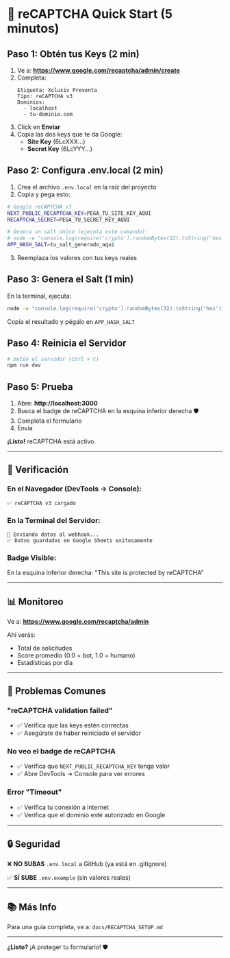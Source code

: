 # 🚀 reCAPTCHA Quick Start (5 minutos)

## Paso 1: Obtén tus Keys (2 min)

1. Ve a: **https://www.google.com/recaptcha/admin/create**
2. Completa:
   ```
   Etiqueta: Xclusiv Preventa
   Tipo: reCAPTCHA v3
   Dominios: 
     - localhost
     - tu-dominio.com
   ```
3. Click en **Enviar**
4. Copia las dos keys que te da Google:
   - **Site Key** (6LcXXX...)
   - **Secret Key** (6LcYYY...)

## Paso 2: Configura .env.local (2 min)

1. Crea el archivo `.env.local` en la raíz del proyecto
2. Copia y pega esto:

```bash
# Google reCAPTCHA v3
NEXT_PUBLIC_RECAPTCHA_KEY=PEGA_TU_SITE_KEY_AQUI
RECAPTCHA_SECRET=PEGA_TU_SECRET_KEY_AQUI

# Genera un salt único (ejecuta este comando):
# node -e "console.log(require('crypto').randomBytes(32).toString('hex'))"
APP_HASH_SALT=tu_salt_generado_aqui
```

3. Reemplaza los valores con tus keys reales

## Paso 3: Genera el Salt (1 min)

En la terminal, ejecuta:

```bash
node -e "console.log(require('crypto').randomBytes(32).toString('hex'))"
```

Copia el resultado y pégalo en `APP_HASH_SALT`

## Paso 4: Reinicia el Servidor

```bash
# Detén el servidor (Ctrl + C)
npm run dev
```

## Paso 5: Prueba

1. Abre: **http://localhost:3000**
2. Busca el badge de reCAPTCHA en la esquina inferior derecha 🛡️
3. Completa el formulario
4. Envía

**¡Listo!** reCAPTCHA está activo.

---

## 🧪 Verificación

### En el Navegador (DevTools → Console):
```
✅ reCAPTCHA v3 cargado
```

### En la Terminal del Servidor:
```
🔄 Enviando datos al webhook...
✅ Datos guardados en Google Sheets exitosamente
```

### Badge Visible:
En la esquina inferior derecha: "This site is protected by reCAPTCHA"

---

## 📊 Monitoreo

Ve a: **https://www.google.com/recaptcha/admin**

Ahí verás:
- Total de solicitudes
- Score promedio (0.0 = bot, 1.0 = humano)
- Estadísticas por día

---

## 🐛 Problemas Comunes

### "reCAPTCHA validation failed"
- ✅ Verifica que las keys estén correctas
- ✅ Asegúrate de haber reiniciado el servidor

### No veo el badge de reCAPTCHA
- ✅ Verifica que `NEXT_PUBLIC_RECAPTCHA_KEY` tenga valor
- ✅ Abre DevTools → Console para ver errores

### Error "Timeout"
- ✅ Verifica tu conexión a internet
- ✅ Verifica que el dominio esté autorizado en Google

---

## 🔒 Seguridad

❌ **NO SUBAS** `.env.local` a GitHub (ya está en .gitignore)

✅ **SÍ SUBE** `.env.example` (sin valores reales)

---

## 📚 Más Info

Para una guía completa, ve a: `docs/RECAPTCHA_SETUP.md`

---

**¿Listo?** ¡A proteger tu formulario! 🛡️


